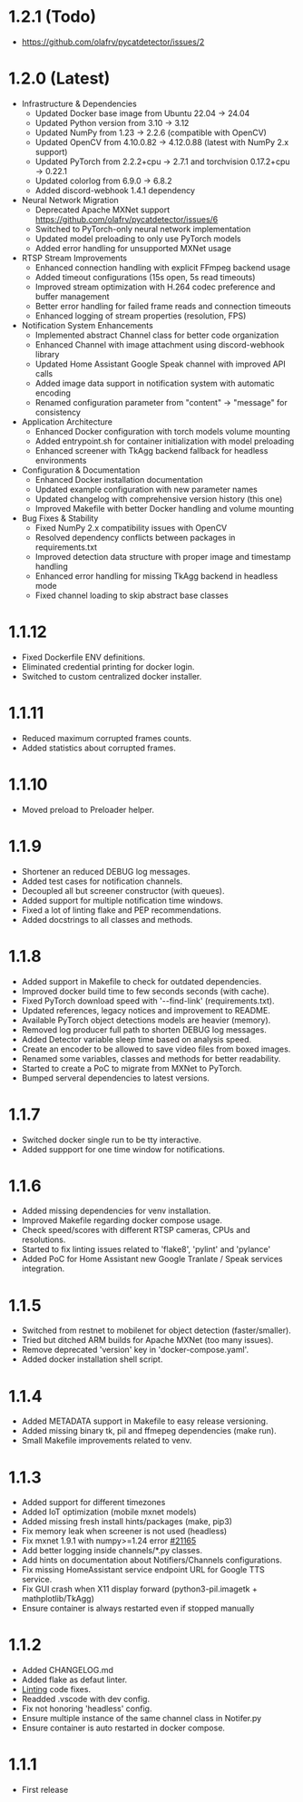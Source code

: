 # 1.2.1 (Todo)

* https://github.com/olafrv/pycatdetector/issues/2

# 1.2.0 (Latest)

* Infrastructure & Dependencies
  * Updated Docker base image from Ubuntu 22.04 → 24.04
  * Updated Python version from 3.10 → 3.12
  * Updated NumPy from 1.23 → 2.2.6 (compatible with OpenCV)
  * Updated OpenCV from 4.10.0.82 → 4.12.0.88 (latest with NumPy 2.x support)
  * Updated PyTorch from 2.2.2+cpu → 2.7.1 and torchvision 0.17.2+cpu → 0.22.1
  * Updated colorlog from 6.9.0 → 6.8.2
  * Added discord-webhook 1.4.1 dependency
* Neural Network Migration
  * Deprecated Apache MXNet support 
    https://github.com/olafrv/pycatdetector/issues/6
  * Switched to PyTorch-only neural network implementation
  * Updated model preloading to only use PyTorch models
  * Added error handling for unsupported MXNet usage
* RTSP Stream Improvements
  * Enhanced connection handling with explicit FFmpeg backend usage
  * Added timeout configurations (15s open, 5s read timeouts)
  * Improved stream optimization with H.264 codec preference and buffer management
  * Better error handling for failed frame reads and connection timeouts
  * Enhanced logging of stream properties (resolution, FPS)
* Notification System Enhancements
  * Implemented abstract Channel class for better code organization
  * Enhanced Channel with image attachment using discord-webhook library
  * Updated Home Assistant Google Speak channel with improved API calls
  * Added image data support in notification system with automatic encoding
  * Renamed configuration parameter from "content" → "message" for consistency
* Application Architecture
  * Enhanced Docker configuration with torch models volume mounting
  * Added entrypoint.sh for container initialization with model preloading
  * Enhanced screener with TkAgg backend fallback for headless environments
* Configuration & Documentation
  * Enhanced Docker installation documentation
  * Updated example configuration with new parameter names
  * Updated changelog with comprehensive version history (this one)
  * Improved Makefile with better Docker handling and volume mounting
* Bug Fixes & Stability
  * Fixed NumPy 2.x compatibility issues with OpenCV
  * Resolved dependency conflicts between packages in requirements.txt
  * Improved detection data structure with proper image and timestamp handling
  * Enhanced error handling for missing TkAgg backend in headless mode
  * Fixed channel loading to skip abstract base classes

# 1.1.12

* Fixed Dockerfile ENV definitions.
* Eliminated credential printing for docker login.
* Switched to custom centralized docker installer.

# 1.1.11

* Reduced maximum corrupted frames counts.
* Added statistics about corrupted frames.

# 1.1.10

* Moved preload to Preloader helper.

# 1.1.9

* Shortener an reduced DEBUG log messages.
* Added test cases for notification channels.
* Decoupled all but screener constructor (with queues).
* Added support for multiple notification time windows.
* Fixed a lot of linting flake and PEP recommendations.
* Added docstrings to all classes and methods.

# 1.1.8

* Added support in Makefile to check for outdated dependencies.
* Improved docker build time to few seconds seconds (with cache).
* Fixed PyTorch download speed with '--find-link' (requirements.txt).
* Updated references, legacy notices and improvement to README.
* Available PyTorch object detections models are heavier (memory).
* Removed log producer full path to shorten DEBUG log messages.
* Added Detector variable sleep time based on analysis speed.
* Create an encoder to be allowed to save video files from boxed images.
* Renamed some variables, classes and methods for better readability.
* Started to create a PoC to migrate from MXNet to PyTorch.
* Bumped serveral dependencies to latest versions.

# 1.1.7

* Switched docker single run to be tty interactive.
* Added suppport for one time window for notifications.

# 1.1.6

* Added missing dependencies for venv installation.
* Improved Makefile regarding docker compose usage.
* Check speed/scores with different RTSP cameras, CPUs and resolutions.
* Started to fix linting issues related to 'flake8', 'pylint' and 'pylance'
* Added PoC for Home Assistant new Google Tranlate / Speak services integration.

# 1.1.5

* Switched from restnet to mobilenet for object detection (faster/smaller).
* Tried but ditched ARM builds for Apache MXNet (too many issues).
* Remove deprecated 'version' key in 'docker-compose.yaml'.
* Added docker installation shell script.

# 1.1.4

* Added METADATA support in Makefile to easy release versioning.
* Added missing binary tk, pil and ffmepeg dependencies (make run).
* Small Makefile improvements related to venv.

# 1.1.3
* Added support for different timezones
* Added IoT optimization (mobile mxnet models)
* Added missing fresh install hints/packages (make, pip3)
* Fix memory leak when screener is not used (headless)
* Fix mxnet 1.9.1 with numpy>=1.24 error [#21165](https://github.com/apache/mxnet/issues/21165)
* Add better logging inside channels/*.py classes.
* Add hints on documentation about Notifiers/Channels configurations.
* Fix missing HomeAssistant service endpoint URL for Google TTS service.
* Fix GUI crash when X11 display forward (python3-pil.imagetk + mathplotlib/TkAgg)
* Ensure container is always restarted even if stopped manually

# 1.1.2
* Added CHANGELOG.md
* Added flake as defaut linter.
* [Linting](https://code.visualstudio.com/docs/python/linting) code fixes.
* Readded .vscode with dev config.
* Fix not honoring 'headless' config.
* Ensure multiple instance of the same channel class in Notifer.py
* Ensure container is auto restarted in docker compose.

# 1.1.1
* First release

